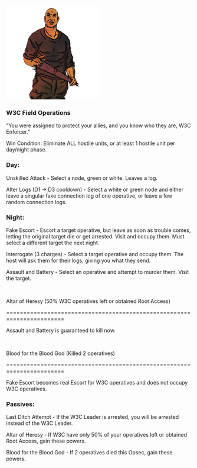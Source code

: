 ![enforcer.png](Images/w3cenforcer.png)

### **W3C Field Operations**

“You were assigned to protect your allies, and you know who they are, W3C Enforcer.”

Win Condition: Eliminate ALL hostile units, or at least 1 hostile unit per day/night phase.

### **Day:**

Unskilled Attack - Select a node, green or white. Leaves a log.

Alter Logs (D1 -> D3 cooldown) - Select a white or green node and either leave a singular fake connection log of one operative, or leave a few random connection logs.

### **Night:**

Fake Escort - Escort a target operative, but leave as soon as trouble comes, letting the original target die or get arrested. Visit and occupy them. Must select a different target the next night.

Interrogate (3 charges) - Select a target operative and occupy them. The host will ask them for their logs, giving you what they send.

Assault and Battery - Select an operative and attempt to murder them. Visit the target.

<br>

Altar of Heresy (50% W3C operatives left or obtained Root Access)

=======================================================================

Assault and Battery is guaranteed to kill now.

<br>

Blood for the Blood God (Killed 2 operatives)

=======================================================================

Fake Escort becomes real Escort for W3C operatives and does not occupy W3C operatives.

### **Passives:**

Last Ditch Attempt - If the W3C Leader is arrested, you will be arrested instead of the W3C Leader.

Altar of Heresy - If W3C have only 50% of your operatives left or obtained Root Access, gain these powers.

Blood for the Blood God - If 2 operatives died this Opsec, gain these powers.